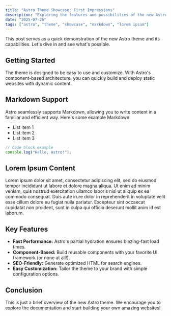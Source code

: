 ```yaml
---
title: "Astro Theme Showcase: First Impressions"
description: "Exploring the features and possibilities of the new Astro theme with a demo post."
date: "2025-07-26"
tags: ["astro", "theme", "showcase", "markdown", "lorem ipsum"]
---
```


This post serves as a quick demonstration of the new Astro theme and its capabilities. Let's dive in and see what's possible.

## Getting Started

The theme is designed to be easy to use and customize. With Astro's component-based architecture, you can quickly build and deploy static websites with dynamic content.

## Markdown Support

Astro seamlessly supports Markdown, allowing you to write content in a familiar and efficient way. Here's some example Markdown:

*   List item 1
*   List item 2
*   List item 3

```javascript
// Code block example
console.log("Hello, Astro!");
```

## Lorem Ipsum Content

Lorem ipsum dolor sit amet, consectetur adipiscing elit, sed do eiusmod tempor incididunt ut labore et dolore magna aliqua. Ut enim ad minim veniam, quis nostrud exercitation ullamco laboris nisi ut aliquip ex ea commodo consequat. Duis aute irure dolor in reprehenderit in voluptate velit esse cillum dolore eu fugiat nulla pariatur. Excepteur sint occaecat cupidatat non proident, sunt in culpa qui officia deserunt mollit anim id est laborum.

## Key Features

*   **Fast Performance:** Astro's partial hydration ensures blazing-fast load times.
*   **Component-Based:** Build reusable components with your favorite UI framework (or none at all!).
*   **SEO-Friendly:** Generate optimized HTML for search engines.
*   **Easy Customization:** Tailor the theme to your brand with simple configuration options.

## Conclusion

This is just a brief overview of the new Astro theme. We encourage you to explore the documentation and start building your own amazing websites!